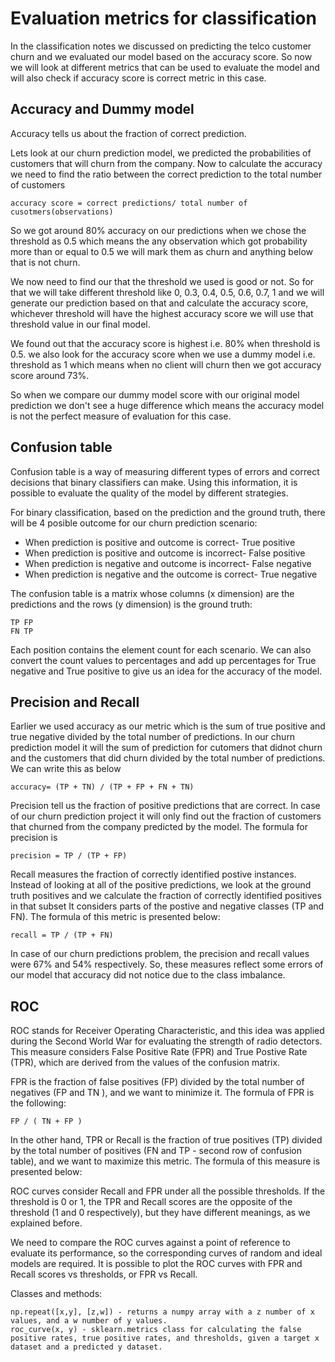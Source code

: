 # Evaluation metrics for classification

In the classification notes we discussed on predicting the telco customer churn and we evaluated our model based on the accuracy score. So now we will look at different metrics that can be used to evaluate the model and will also check if accuracy score is correct metric in this case.

## Accuracy and Dummy model
Accuracy tells us about the fraction of correct prediction. 

Lets look at our churn prediction model, we predicted the probabilities of customers that will churn from the company. Now to calculate the accuracy we need to find the ratio between the correct prediction to the total number of customers
```
accuracy score = correct predictions/ total number of cusotmers(observations)
```

So we got around 80% accuracy on our predictions when we chose the threshold as 0.5 which means the any observation which got probability more than or equal to 0.5 we will mark them as churn and anything below that is not churn.

We now need to find our that the threshold we used is good or not. So for that we will take different threshold like 0, 0.3, 0.4, 0.5, 0.6, 0.7, 1 and we will generate our prediction based on that and calculate the accuracy score, whichever threshold will have the highest accuracy score we will use that threshold value in our final model.

We found out that the accuracy score is highest i.e. 80% when threshold is 0.5. we also look for the accuracy score when we use a dummy model i.e. threshold as 1 which means when no client will churn then we got accuracy score around 73%.

So when we compare our dummy model score with our original model prediction we don't see a huge difference which means the accuracy model is not the perfect measure of evaluation for this case.

## Confusion table
Confusion table is a way of measuring different types of errors and correct decisions that binary classifiers can make. Using this information, it is possible to evaluate the quality of the model by different strategies.

For binary classification, based on the prediction and the ground truth, there will be 4 posible outcome for our churn prediction scenario:

- When prediction is positive and outcome is correct- True positive
- When prediction is positive and outcome is incorrect- False positive
- When prediction is negative and outcome is incorrect- False negative
- When prediction is negative and the outcome is correct- True negative

The confusion table is a matrix whose columns (x dimension) are the predictions and the rows (y dimension) is the ground truth:
```
TP FP
FN TP
```
Each position contains the element count for each scenario. We can also convert the count values to percentages and add up percentages for True negative and True positive to give us an idea for the accuracy of the model.

## Precision and Recall
Earlier we used accuracy as our metric which is the sum of true positive and true negative divided by the total number of predictions. In our churn prediction model it will the sum of prediction for cutomers that didnot churn and the customers that did churn divided by the total number of predictions. We can write this as below
```
accuracy= (TP + TN) / (TP + FP + FN + TN)
```
Precision tell us the fraction of positive predictions that are correct. In case of our churn prediction project it will only find out the fraction of customers that churned from the company predicted by the model.
The formula for precision is 
```
precision = TP / (TP + FP)
```
Recall measures the fraction of correctly identified postive instances. Instead of looking at all of the positive predictions, we look at the ground truth positives and we calculate the fraction of correctly identified positives in that subset It considers parts of the postive and negative classes (TP and FN). The formula of this metric is presented below:
```
recall = TP / (TP + FN)
```
In case of our churn predictions problem, the precision and recall values were 67% and 54% respectively. So, these measures reflect some errors of our model that accuracy did not notice due to the class imbalance.

## ROC

ROC stands for Receiver Operating Characteristic, and this idea was applied during the Second World War for evaluating the strength of radio detectors. This measure considers False Positive Rate (FPR) and True Postive Rate (TPR), which are derived from the values of the confusion matrix.

FPR is the fraction of false positives (FP) divided by the total number of negatives (FP and TN ), and we want to minimize it. The formula of FPR is the following:
```
FP / ( TN + FP )
```

In the other hand, TPR or Recall is the fraction of true positives (TP) divided by the total number of positives (FN and TP - second row of confusion table), and we want to maximize this metric. The formula of this measure is presented below:

ROC curves consider Recall and FPR under all the possible thresholds. If the threshold is 0 or 1, the TPR and Recall scores are the opposite of the threshold (1 and 0 respectively), but they have different meanings, as we explained before.

We need to compare the ROC curves against a point of reference to evaluate its performance, so the corresponding curves of random and ideal models are required. It is possible to plot the ROC curves with FPR and Recall scores vs thresholds, or FPR vs Recall.

Classes and methods:

    np.repeat([x,y], [z,w]) - returns a numpy array with a z number of x values, and a w number of y values.
    roc_curve(x, y) - sklearn.metrics class for calculating the false positive rates, true positive rates, and thresholds, given a target x dataset and a predicted y dataset.
